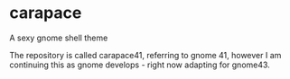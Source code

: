 # carapace
A sexy gnome shell theme

The repository is called carapace41, referring to gnome 41, however I am continuing this as gnome develops - right now adapting for gnome43.
